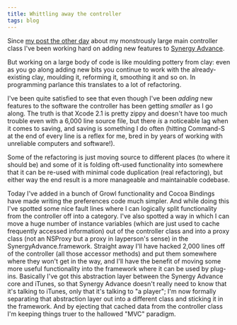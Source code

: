 ```yaml
---
title: Whittling away the controller
tags: blog
---
```


Since [my post the other day](http://wincent.dev/a/about/wincent/weblog/archives/2005/07/synergy_advance_1.php) about my monstrously large main controller class I've been working hard on adding new features to [Synergy Advance](http://wincent.dev/a/products/synergy-advance/).

But working on a large body of code is like moulding pottery from clay: even as you go along adding new bits you continue to work with the already-existing clay, moulding it, reforming it, smoothing it and so on. In programming parlance this translates to a lot of refactoring.

I've been quite satisfied to see that even though I've been _adding_ new features to the software the controller has been getting _smaller_ as I go along. The truth is that Xcode 2.1 is pretty zippy and doesn't have too much trouble even with a 6,000 line source file, but there _is_ a noticeable lag when it comes to saving, and saving is something I do often (hitting Command-S at the end of every line is a reflex for me, bred in by years of working with unreliable computers and software!).

Some of the refactoring is just moving source to different places (to where it should be) and some of it is folding oft-used functionality into somewhere that it can be re-used with minimal code duplication (real refactoring), but either way the end result is a more manageable and maintainable codebase.

Today I've added in a bunch of Growl functionality and Cocoa Bindings have made writing the preferences code much simpler. And while doing this I've spotted some nice fault lines where I can logically split functionality from the controller off into a category. I've also spotted a way in which I can move a huge number of instance variables (which are just used to cache frequently accessed information) out of the controller class and into a proxy class (not an NSProxy but a proxy in layperson's sense) in the SynergyAdvance.framework. Straight away I'll have hacked 2,000 lines off of the controller (all those accessor methods) and put them somewhere where they won't get in the way, and I'll have the benefit of moving some more useful functionality into the framework where it can be used by plug-ins. Basically I've got this abstraction layer between the Synergy Advance core and iTunes, so that Synergy Advance doesn't really need to know that it's talking to iTunes, only that it's talking to "a player"; I'm now formally separating that abstraction layer out into a different class and sticking it in the framework. And by ejecting that cached data from the controller class I'm keeping things truer to the hallowed "MVC" paradigm.
